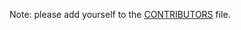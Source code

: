 Note: please add yourself to the [CONTRIBUTORS](https://github.com/mhausenblas/stateful-kubernetes/blob/master/CONTRIBUTORS) file.
